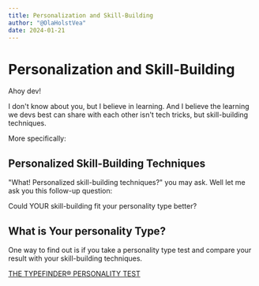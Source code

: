 ```yaml
---
title: Personalization and Skill-Building
author: "@OlaHolstVea"
date: 2024-01-21
---
```


# Personalization and Skill-Building

Ahoy dev!

I don't know about you, but I believe in learning. And I believe the learning we devs best can share with each other isn't tech tricks, but skill-building techniques.

More specifically:

## Personalized Skill-Building Techniques

"What! Personalized skill-building techniques?" you may ask. Well let me ask you this follow-up question:

Could YOUR skill-building fit your personality type better?


## What is Your personality Type?

One way to find out is if you take a personality type test and compare your result with your skill-building techniques.

[THE TYPEFINDER® PERSONALITY TEST](https://www.truity.com/test/type-finder-personality-test-new?ver=control)


